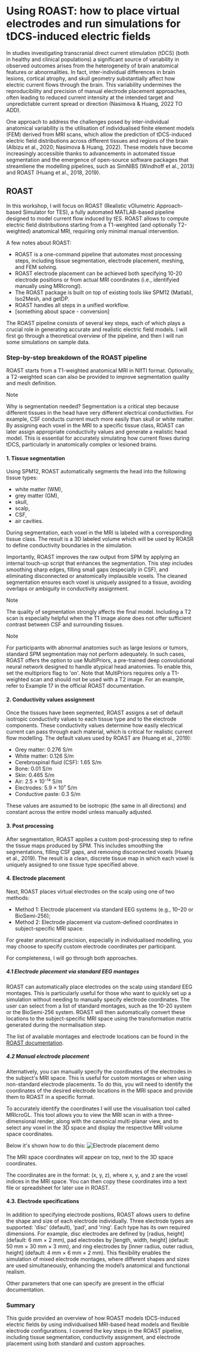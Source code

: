 # Using ROAST: how to place virtual electrodes and run simulations for tDCS-induced electric fields

In studies investigating transcranial direct current stimulation (tDCS) (both in healthy and clinical populations) a significant source of variability in observed outcomes arises from the heterogeneity of brain anatomical features or  abnormalities. In fact, inter-individual differences in brain lesions, cortical atrophy, and skull geometry substantially affect how electric current flows through the brain. This variability undermines the reproducibility and precision of manual electrode placement approaches, often leading to reduced current intensity at the intended target and unpredictable current spread or direction (Nasimova & Huang, 2022 TO ADD).

One approach to address the challenges posed by inter-individual anatomical variability is the utilisation of individualised finite element models (FEM) derived from MRI scans, which allow the prediction of tDCS-induced electric field distributions across different tissues and regions of the brain (Albizu et al., 2020; Nasimova & Huang, 2022). These models have become increasingly accessible thanks to advancements in automated tissue segmentation and the emergence of open-source software packages that streamliene the modelling pipelines, such as SimNIBS (Windhoff et al., 2013) and ROAST (Huang et al., 2018, 2019).


## ROAST
In this workshop, I will focus on ROAST (Realistic vOlumetric Approach-based Simulator for TES), a fully automated MATLAB-based pipeline designed to model current flow induced by tES. ROAST allows to compute electric field distributions starting from a T1-weighted (and optionally T2-weighted) anatomical MRI, requiring only minimal manual intervention.

A few notes about ROAST: 

- ROAST is a one-command pipeline that automates most processing steps, including tissue segmentation, electrode placement, meshing, and FEM solving.
- ROAST electrode placement can be achieved both specifying 10-20 electrode positions or from actual MRI coordinates (i.e., identifyied manually using MRIcrongl).
- The ROAST package is built on top of existing tools like SPM12 (Matlab), Iso2Mesh, and getDP.
- ROAST handles all steps in a unified workflow.
- [something about space - conversion]


The ROAST pipeline consists of several key steps, each of which plays a crucial role in generating accurate and realistic electric field models. I will first go through a theoretical overview of the pipeline, and then I will run some simulations on sample data.

### Step-by-step breakdown of the ROAST pipeline
ROAST starts from a T1-weighted anatomical MRI in NIfTI format. Optionally, a T2-weighted scan can also be provided to improve segmentation quality and mesh definition.

> [!NOTE]  
>Why is segmentation needed?
>Segmentation is a critical step because different tissues in the head have very different electrical conductivities. For example, CSF conducts current much more easily than skull or white matter. By assigning each voxel in the MRI to a specific tissue class, ROAST can later assign appropriate conductivity values and generate a realistic head model. This is essential for accurately simulating how current flows during tDCS, particularly in anatomically complex or lesioned brains.


#### 1. Tissue segmentation
Using SPM12, ROAST automatically segments the head into the following tissue types:

- white matter (WM),
- grey matter (GM),
- skull,
- scalp,
- CSF,
- air cavities. 

During segmentation, each voxel in the MRI is labeled with a corresponding tissue class. The result is a 3D labeled volume which will be used by ROASR to define conductivity boundaries in the simulation.

Importantly, ROAST improves the raw output from SPM by applying an internal touch-up script that enhances the segmentation. This step includes smoothing sharp edges, filling small gaps (especially in CSF), and eliminating disconnected or anatomically implausible voxels. The cleaned segmentation ensures each voxel is uniquely assigned to a tissue, avoiding overlaps or ambiguity in conductivity assignment.


> [!NOTE]  
>The quality of segmentation strongly affects the final model. Including a T2 scan is especially helpful when the T1 image alone does not offer sufficient contrast between CSF and surrounding tissues.


> [!NOTE]  
>For participants with abnormal anatomies such as large lesions or tumors, standard SPM segmentation may not perform adequately. In such cases, ROAST offers the option to use MultiPriors, a pre-trained deep convolutional neural network designed to handle atypical head anatomies. To enable this, set the multipriors flag to 'on'. Note that MultiPriors requires only a T1-weighted scan and should not be used with a T2 image. For an example, refer to Example 17 in the official ROAST documentation.


#### 2. Conductivity values assignment
Once the tissues have been segmented, ROAST assigns a set of default isotropic conductivity values to each tissue type and to the electrode components. These conductivity values determine how easily electrical current can pass through each material, which is critical for realistic current flow modelling. The default values used by ROAST are (Huang et al., 2019):

- Grey matter: 0.276 S/m
- White matter: 0.126 S/m
- Cerebrospinal fluid (CSF): 1.65 S/m
- Bone: 0.01 S/m
- Skin: 0.465 S/m
- Air: 2.5 × 10⁻¹⁴ S/m
- Electrodes: 5.9 × 10⁷ S/m
- Conductive paste: 0.3 S/m

These values are assumed to be isotropic (the same in all directions) and constant across the entire model unless manually adjusted.


#### 3. Post processing
After segmentation, ROAST applies a custom post-processing step to refine the tissue maps produced by SPM. This includes smoothing the segmentations, filling CSF gaps, and removing disconnected voxels (Huang et al., 2019). The result is a clean, discrete tissue map in which each voxel is uniquely assigned to one tissue type specified above.


#### 4. Electrode placement
Next, ROAST places virtual electrodes on the scalp using one of two methods:

- Method 1: Electrode placement via standard EEG systems (e.g., 10–20 or BioSemi-256);
- Method 2: Electrode placement via custom-defined coordinates in subject-specific MRI space.

For greater anatomical precision, especially in individualised modelling, you may choose to specify custom electrode coordinates per participant.

For completeness, I will go through both approaches.


##### 4.1 Electrode placement via standard EEG montages
ROAST can automatically place electrodes on the scalp using standard EEG montages. This is particularly useful for those who want to quickly set up a simulation without needing to manually specify electrode coordinates. The user can select from a list of standard montages, such as the 10-20 system or the BioSemi-256 system. ROAST will then automatically convert these locations to the subject-specific MRI space using the transformation matrix generated during the normalisation step. 

The list of available montages and electrode locations can be found in the [ROAST documentation](https://github.com/andypotatohy/roast/blob/master/capInfo.xlsx). 



##### 4.2 Manual electrode placement
Alternatively, you can manually specify the coordinates of the electrodes in the subject's MRI space. This is useful for custom montages or when using non-standard electrode placements. To do this, you will need to identify the coordinates of the desired electrode locations in the MRI space and provide them to ROAST in a specific format.

To accurately identify the coordinates I will use the visualisation tool called MRIcroGL. This tool allows you to view the MRI scan in with a three-dimensional render, along with the canonical multi-planar view, and to select any voxel in the 3D space and display the respective MRI volume space coordinates. 

Below it's shown how to do this:
![Electrode placement demo](../images/README/ezgif-810074e308f39d.gif)

The MRI space coordinates will appear on top, next to the 3D space coordinates.

The coordinates are in the format: (x, y, z), where x, y, and z are the voxel indices in the MRI space. You can then copy these coordinates into a text file or spreadsheet for later use in ROAST.


#### 4.3. Electrode specifications

In addition to specifying electrode positions, ROAST allows users to define the shape and size of each electrode individually. Three electrode types are supported: 'disc' (default), 'pad', and 'ring'. Each type has its own required dimensions. For example, disc electrodes are defined by [radius, height] (default: 6 mm × 2 mm), pad electrodes by [length, width, height] (default: 50 mm × 30 mm × 3 mm), and ring electrodes by [inner radius, outer radius, height] (default: 4 mm × 6 mm × 2 mm). This flexibility enables the simulation of mixed electrode montages, where different shapes and sizes are used simultaneously, enhancing the model’s anatomical and functional realism.

Other parameters that one can specify are present in the official documentation.

### Summary
This guide provided an overview of how ROAST models tDCS-induced electric fields by using individualised MRI-based head models and flexible electrode configurations. I covered the key steps in the ROAST pipeline, including tissue segmentation, conductivity assignment, and electrode placement using both standard and custom approaches.
